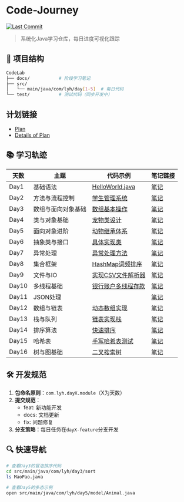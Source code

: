 # Code-Journey

[![Last Commit](https://img.shields.io/github/last-commit/ic3vala/Code-Journey?color=blue&style=flat-square)](https://github.com/ic3vala/Code-Journey/commits/main)

> 系统化Java学习仓库，每日进度可视化跟踪

## 📁 项目结构
```bash
CodeLab
├── docs/           # 阶段学习笔记
├── src/
│   └── main/java/com/lyh/day[1-5]  # 每日代码
└── test/           # 测试代码（同步开发中）
```
## 计划链接 
- [Plan](./docs/stage0/plan.md)
- [Details of Plan](./docs/stage0/detail.md)

## 📚 学习轨迹
| 天数   | 主题 | 代码示例                                                            | 笔记链接                        |
|------|----|-----------------------------------------------------------------|-----------------------------|
| Day1 | 基础语法 | [HelloWorld.java](./src/main/java/com/lyh/day1/HelloWorld.java) | [笔记](./docs/stage1/day1.md) |
| Day2 | 方法与流程控制 | [学生管理系统](./src/main/java/com/lyh/day2/student/)                 | [笔记](./docs/stage1/day2.md) |
| Day3 | 数组与面向对象基础 | [数组基本操作](./src/main/java/com/lyh/day3/ArrayDemo.java)           | [笔记](./docs/stage1/day3.md) |
| Day4 | 类与对象基础 | [宠物类设计](./src/main/java/com/lyh/day4/model/Pet.java)            | [笔记](./docs/stage1/day4.md) |
| Day5 | 面向对象进阶 | [动物继承体系](./src/main/java/com/lyh/day5/model/)                   | [笔记](./docs/stage1/day5.md) |
| Day6 | 抽象类与接口 | [具体实现类](./src/main/java/com/lyh/day6/model/Fish.java)           | [笔记](./docs/stage1/day6.md) |
| Day7 | 异常处理 | [异常处理方法](./src/main/java/com/lyh/day7/ExceptionTest.java)       | [笔记](./docs/stage1/day7.md) |
| Day8 | 集合框架 | [HashMap词频排序](./src/main/java/com/lyh/day8/HashMapCount.java)   | [笔记](./docs/stage1/day8.md) |
| Day9 | 文件与IO | [实现CSV文件解析器](./src/main/java/com/lyh/day9/CSVParser.java)       | [笔记](./docs/stage1/day9.md) |
| Day10 | 多线程基础 | [银行账户多线程存款](./src/main/java/com/lyh/day10/Main.java)            | [笔记](./docs/stage1/day10.md) |
| Day11 | JSON处理 | [](./src/main/java/com/lyh/day11/.java)                         | [笔记](./docs/stage1/day11.md) |
| Day12 | 数组与链表 | [动态数组实现](./src/main/java/com/lyh/day12/DynamicArrayTest.java)   | [笔记](./docs/stage2/day12.md) |
| Day13 | 栈与队列 | [链表实现栈](./src/main/java/com/lyh/day13/LinkedListStack.java)     | [笔记](./docs/stage2/day13.md) |
| Day14 | 排序算法 | [快速排序](./src/main/java/com/lyh/day14/QuickSort.java)            | [笔记](./docs/stage2/day14.md) |
| Day15 | 哈希表 | [手写哈希表测试](./src/main/java/com/lyh/day15/HashMapTest.java)       | [笔记](./docs/stage2/day15.md) |
| Day16 | 树与图基础 | [二叉搜索树](./src/main/java/com/lyh/day16/BST.java)                 | [笔记](./docs/stage2/day16.md) |
## 🛠 开发规范
1. **包命名原则**：`com.lyh.dayX.module`（X为天数）
2. **提交规范**：
    - feat: 新功能开发
    - docs: 文档更新
    - fix: 问题修复
3. **分支策略**：每日任务在`dayX-feature`分支开发

## 🔍 快速导航
```bash
# 查看Day3的冒泡排序代码
cd src/main/java/com/lyh/day3/sort
ls MaoPao.java

# 查看Day5的多态示例
open src/main/java/com/lyh/day5/model/Animal.java
```
